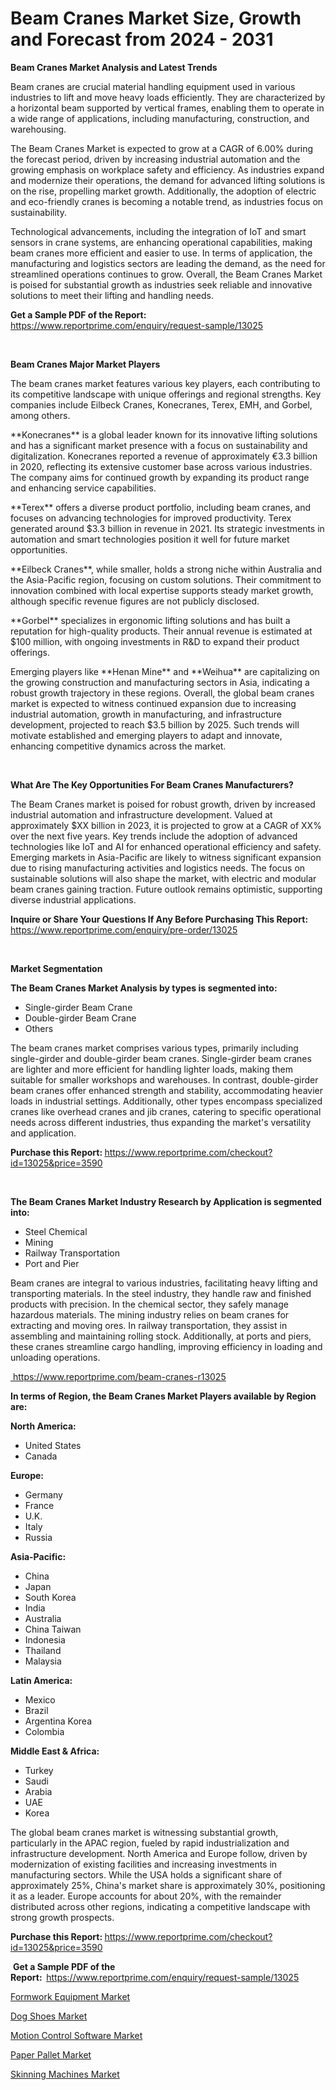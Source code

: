 <p><h1>Beam Cranes Market Size, Growth and Forecast from 2024 - 2031</h1></p><p><strong>Beam Cranes Market Analysis and Latest Trends</strong></p>
<p><p>Beam cranes are crucial material handling equipment used in various industries to lift and move heavy loads efficiently. They are characterized by a horizontal beam supported by vertical frames, enabling them to operate in a wide range of applications, including manufacturing, construction, and warehousing.</p><p>The Beam Cranes Market is expected to grow at a CAGR of 6.00% during the forecast period, driven by increasing industrial automation and the growing emphasis on workplace safety and efficiency. As industries expand and modernize their operations, the demand for advanced lifting solutions is on the rise, propelling market growth. Additionally, the adoption of electric and eco-friendly cranes is becoming a notable trend, as industries focus on sustainability.</p><p>Technological advancements, including the integration of IoT and smart sensors in crane systems, are enhancing operational capabilities, making beam cranes more efficient and easier to use. In terms of application, the manufacturing and logistics sectors are leading the demand, as the need for streamlined operations continues to grow. Overall, the Beam Cranes Market is poised for substantial growth as industries seek reliable and innovative solutions to meet their lifting and handling needs.</p></p>
<p><strong>Get a Sample PDF of the Report:&nbsp;</strong> <a href="https://www.reportprime.com/enquiry/request-sample/13025?utm_campaign=84&utm_medium=2&utm_source=Github&utm_content=ia&utm_term=15112024&utm_id=beam-cranes">https://www.reportprime.com/enquiry/request-sample/13025</a></p>
<p>&nbsp;</p>
<p><strong>Beam Cranes Major Market Players</strong></p>
<p><p>The beam cranes market features various key players, each contributing to its competitive landscape with unique offerings and regional strengths. Key companies include Eilbeck Cranes, Konecranes, Terex, EMH, and Gorbel, among others.</p><p>**Konecranes** is a global leader known for its innovative lifting solutions and has a significant market presence with a focus on sustainability and digitalization. Konecranes reported a revenue of approximately €3.3 billion in 2020, reflecting its extensive customer base across various industries. The company aims for continued growth by expanding its product range and enhancing service capabilities.</p><p>**Terex** offers a diverse product portfolio, including beam cranes, and focuses on advancing technologies for improved productivity. Terex generated around $3.3 billion in revenue in 2021. Its strategic investments in automation and smart technologies position it well for future market opportunities.</p><p>**Eilbeck Cranes**, while smaller, holds a strong niche within Australia and the Asia-Pacific region, focusing on custom solutions. Their commitment to innovation combined with local expertise supports steady market growth, although specific revenue figures are not publicly disclosed.</p><p>**Gorbel** specializes in ergonomic lifting solutions and has built a reputation for high-quality products. Their annual revenue is estimated at $100 million, with ongoing investments in R&D to expand their product offerings.</p><p>Emerging players like **Henan Mine** and **Weihua** are capitalizing on the growing construction and manufacturing sectors in Asia, indicating a robust growth trajectory in these regions. Overall, the global beam cranes market is expected to witness continued expansion due to increasing industrial automation, growth in manufacturing, and infrastructure development, projected to reach $3.5 billion by 2025. Such trends will motivate established and emerging players to adapt and innovate, enhancing competitive dynamics across the market.</p></p>
<p>&nbsp;</p>
<p><strong>What Are The Key Opportunities For Beam Cranes Manufacturers?</strong></p>
<p><p>The Beam Cranes market is poised for robust growth, driven by increased industrial automation and infrastructure development. Valued at approximately $XX billion in 2023, it is projected to grow at a CAGR of XX% over the next five years. Key trends include the adoption of advanced technologies like IoT and AI for enhanced operational efficiency and safety. Emerging markets in Asia-Pacific are likely to witness significant expansion due to rising manufacturing activities and logistics needs. The focus on sustainable solutions will also shape the market, with electric and modular beam cranes gaining traction. Future outlook remains optimistic, supporting diverse industrial applications.</p></p>
<p><strong>Inquire or Share Your Questions If Any Before Purchasing This Report:</strong> <a href="https://www.reportprime.com/enquiry/pre-order/13025?utm_campaign=84&utm_medium=2&utm_source=Github&utm_content=ia&utm_term=15112024&utm_id=beam-cranes">https://www.reportprime.com/enquiry/pre-order/13025</a></p>
<p>&nbsp;</p>
<p><strong>Market Segmentation</strong></p>
<p><strong>The Beam Cranes Market Analysis by types is segmented into:</strong></p>
<p><ul><li>Single-girder Beam Crane</li><li>Double-girder Beam Crane</li><li>Others</li></ul></p>
<p><p>The beam cranes market comprises various types, primarily including single-girder and double-girder beam cranes. Single-girder beam cranes are lighter and more efficient for handling lighter loads, making them suitable for smaller workshops and warehouses. In contrast, double-girder beam cranes offer enhanced strength and stability, accommodating heavier loads in industrial settings. Additionally, other types encompass specialized cranes like overhead cranes and jib cranes, catering to specific operational needs across different industries, thus expanding the market's versatility and application.</p></p>
<p><strong>Purchase this Report:&nbsp;</strong><a href="https://www.reportprime.com/checkout?id=13025&price=3590&utm_campaign=84&utm_medium=2&utm_source=Github&utm_content=ia&utm_term=15112024&utm_id=beam-cranes">https://www.reportprime.com/checkout?id=13025&price=3590</a></p>
<p>&nbsp;</p>
<p><strong>The Beam Cranes Market Industry Research by Application is segmented into:</strong></p>
<p><ul><li>Steel Chemical</li><li>Mining</li><li>Railway Transportation</li><li>Port and Pier</li></ul></p>
<p><p>Beam cranes are integral to various industries, facilitating heavy lifting and transporting materials. In the steel industry, they handle raw and finished products with precision. In the chemical sector, they safely manage hazardous materials. The mining industry relies on beam cranes for extracting and moving ores. In railway transportation, they assist in assembling and maintaining rolling stock. Additionally, at ports and piers, these cranes streamline cargo handling, improving efficiency in loading and unloading operations.</p></p>
<p><a href="https://www.reportprime.com/beam-cranes-r13025?utm_campaign=84&utm_medium=2&utm_source=Github&utm_content=ia&utm_term=15112024&utm_id=beam-cranes">&nbsp;https://www.reportprime.com/beam-cranes-r13025</a></p>
<p><strong>In terms of Region, the Beam Cranes Market Players available by Region are:</strong></p>
<p>
    <p> <strong> North America: </strong>
        <ul>
            <li>United States</li>
            <li>Canada</li>
        </ul>
        </p> 
    <p> <strong> Europe: </strong>
        <ul>
            <li>Germany</li>
            <li>France</li>
            <li>U.K.</li>
            <li>Italy</li>
            <li>Russia</li>
        </ul>
        </p> 
    <p> <strong> Asia-Pacific: </strong>
        <ul>
            <li>China</li>
            <li>Japan</li>
            <li>South Korea</li>
            <li>India</li>
            <li>Australia</li>
            <li>China Taiwan</li>
            <li>Indonesia</li>
            <li>Thailand</li>
            <li>Malaysia</li>
        </ul>
        </p> 
    <p> <strong> Latin America: </strong>
        <ul>
            <li>Mexico</li>
            <li>Brazil</li>
            <li>Argentina Korea</li>
            <li>Colombia</li>
        </ul>
        </p> 
    <p> <strong> Middle East & Africa: </strong>
        <ul>
            <li>Turkey</li>
            <li>Saudi</li>
            <li>Arabia</li>
            <li>UAE</li>
            <li>Korea</li>
        </ul>
    </p>
    </p>
<p><p>The global beam cranes market is witnessing substantial growth, particularly in the APAC region, fueled by rapid industrialization and infrastructure development. North America and Europe follow, driven by modernization of existing facilities and increasing investments in manufacturing sectors. While the USA holds a significant share of approximately 25%, China's market share is approximately 30%, positioning it as a leader. Europe accounts for about 20%, with the remainder distributed across other regions, indicating a competitive landscape with strong growth prospects.</p></p>
<p><strong>Purchase this Report: </strong><a href="https://www.reportprime.com/checkout?id=13025&price=3590&utm_campaign=84&utm_medium=2&utm_source=Github&utm_content=ia&utm_term=15112024&utm_id=beam-cranes">https://www.reportprime.com/checkout?id=13025&price=3590</a></p>
<p>&nbsp;<strong>Get a Sample PDF of the Report:&nbsp;&nbsp;</strong><a href="https://www.reportprime.com/enquiry/request-sample/13025?utm_campaign=84&utm_medium=2&utm_source=Github&utm_content=ia&utm_term=15112024&utm_id=beam-cranes">https://www.reportprime.com/enquiry/request-sample/13025</a></p>
<p><strong></strong></p>
<p><p><a href="https://github.com/AngelaWalsh696/Market-Research-Report-List-1/blob/main/formwork-equipment-market.md?utm_campaign=84&utm_medium=2&utm_source=Github&utm_content=ia&utm_term=15112024&utm_id=beam-cranes">Formwork Equipment Market</a></p><p><a href="https://www.linkedin.com/pulse/dog-shoes-market-evolution-global-trends-regional-dynamics-ogsze?utm_campaign=84&utm_medium=2&utm_source=Github&utm_content=ia&utm_term=15112024&utm_id=beam-cranes">Dog Shoes Market</a></p><p><a href="https://issuu.com/reportprime-2/docs/motion-control-software-market-size_6a2d60d95fb9fa?utm_campaign=84&utm_medium=2&utm_source=Github&utm_content=ia&utm_term=15112024&utm_id=beam-cranes">Motion Control Software Market</a></p><p><a href="https://www.linkedin.com/pulse/paper-pallet-landscape-product-spectrum-market-trajectories-jpzee?utm_campaign=84&utm_medium=2&utm_source=Github&utm_content=ia&utm_term=15112024&utm_id=beam-cranes">Paper Pallet Market</a></p><p><a href="https://github.com/SanjidaKhan901/Market-Research-Report-List-1/blob/main/skinning-machines-market.md?utm_campaign=84&utm_medium=2&utm_source=Github&utm_content=ia&utm_term=15112024&utm_id=beam-cranes">Skinning Machines Market</a></p></p>